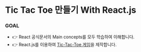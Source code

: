 # Tic Tac Toe 만들기 With React.js


### GOAL

- 👉 React 공식문서의 Main concepts를 모두 학습하여 이해합니다.
- 👉 React.js를 이용하여 [Tic-Tac-Toe 게임](https://reactjs.org/tutorial/tutorial.html)을 제작합니다.